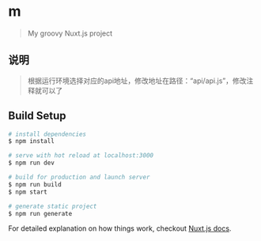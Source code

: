# m

> My groovy Nuxt.js project

## 说明
>根据运行环境选择对应的api地址，修改地址在路径：“api/api.js”，修改注释就可以了

## Build Setup

``` bash
# install dependencies
$ npm install

# serve with hot reload at localhost:3000
$ npm run dev

# build for production and launch server
$ npm run build
$ npm start

# generate static project
$ npm run generate
```

For detailed explanation on how things work, checkout [Nuxt.js docs](https://nuxtjs.org).
